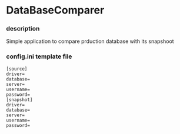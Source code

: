 # DataBaseComparer
### description
Simple application to compare prduction database with its snapshoot
### config.ini template file
```
[source]
driver=
database=
server=
username=
password=
[snapshot]
driver=
database=
server=
username=
password=
```
